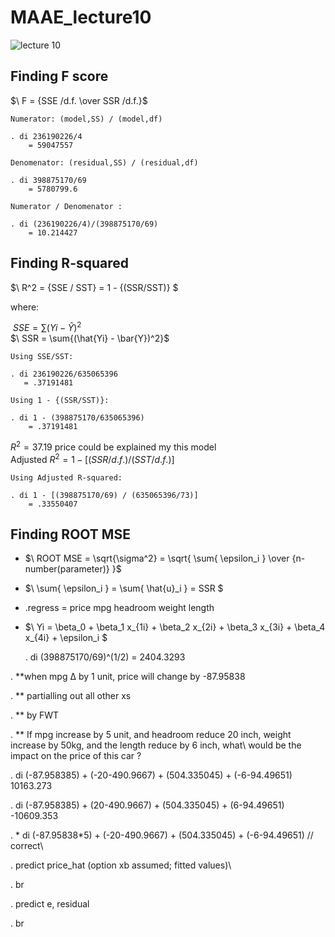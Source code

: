 # MAAE_lecture10

![lecture 10](https://user-images.githubusercontent.com/20382285/196508065-57c5c2e8-7567-4d13-974f-d6ea4e668a00.JPG)

## Finding F score

$\ F = {SSE /d.f. \over SSR /d.f.}$
    
    Numerator: (model,SS) / (model,df)
    
    . di 236190226/4
        = 59047557
    
    Denomenator: (residual,SS) / (residual,df)
    
    . di 398875170/69
        = 5780799.6
        
    Numerator / Denomenator :
        
    . di (236190226/4)/(398875170/69)
        = 10.214427
        
## Finding R-squared 

$\ R^2 = {SSE / SST} = 1 - {(SSR/SST)} $

where:

  $\ SSE = \sum{(Yi - \hat{Y})^2}$\
  $\ SSR = \sum{(\hat{Yi} - \bar{Y})^2}$
    
    Using SSE/SST:
    
    . di 236190226/635065396
       = .37191481
       
    Using 1 - {(SSR/SST)}:
    
    . di 1 - (398875170/635065396)
        = .37191481

$R^2 = 37.19 %$ price could be explained my this model\
Adjusted $R^2 = 1 - [ (SSR/d.f.) / (SST/d.f.) ]$

    Using Adjusted R-squared:
    
    . di 1 - [(398875170/69) / (635065396/73)]
        = .33550407

## Finding ROOT MSE
  
  * $\ ROOT MSE = \sqrt{\sigma^2} = \sqrt{ \sum{ \epsilon_i } \over {n-number(parameter)}  }$
  
  * $\ \sum{ \epsilon_i } = \sum{ \hat{u}_i } = SSR $
  
  * .regress = price mpg headroom weight length
  
  * $\ Yi = \beta_0 + \beta_1 x_{1i} + \beta_2 x_{2i} + \beta_3 x_{3i} + \beta_4 x_{4i} + \epsilon_i $ 

    . di (398875170/69)^(1/2)
        = 2404.3293



. **when mpg ∆ by 1 unit, price will change by -87.95838

. ** partialling out all other xs

. ** by FWT

. ** If mpg increase by 5 unit, and headroom reduce 20 inch, weight increase by 50kg, and the length reduce by 6 inch, what\ would be the impact on the price of this car ?

. di (-87.958385) + (-20-490.9667) + (504.335045) + (-6-94.49651)
10163.273

. di (-87.958385) + (20-490.9667) + (504.335045) + (6-94.49651)
-10609.353

. * di (-87.95838*5) + (-20-490.9667) + (504.335045) + (-6-94.49651) // correct\

. predict price_hat
(option xb assumed; fitted values)\

. br

. predict e, residual

. br
